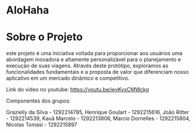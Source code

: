 # AloHaha


# Sobre o Projeto

 este projeto é uma iniciativa voltada para proporcionar aos usuários uma abordagem inovadora e altamente personalizável para o planejamento e execução de suas viagens. Através deste protótipo, exploramos as funcionalidades fundamentais e a proposta de valor que diferenciam nosso aplicativo em um mercado dinâmico e competitivo.


 Link do video no youtube: https://youtu.be/wvKyxCMWckg

 Componentes dos grupos: 

 
Grazielly da Silva - 1292214785​, Henrique Goulart - 1292215616​, João Ritter - 1292214539​, Kauã Marcelo - 1292213806​, Marcio Dornelles - 1292215804​, Nicolas Tomasi - 1292215897

